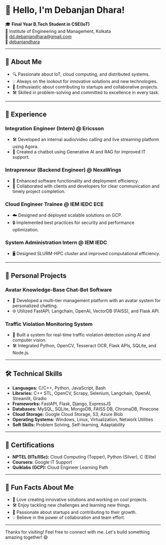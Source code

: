 # 👋 Hello, I'm Debanjan Dhara!

🎓 **Final Year B.Tech Student in CSE(IoT)**  
📍 Institute of Engineering and Management, Kolkata  
📧 [dd.debanjandhara@gmail.com](mailto:dd.debanjandhara@gmail.com)  
💼 [debanjandhara](https://github.com/debanjandhara)  

---

## 🌟 About Me
- 🔍 Passionate about IoT, cloud computing, and distributed systems.
- 💡 Always on the lookout for innovative solutions and new technologies.
- 🚀 Enthusiastic about contributing to startups and collaborative projects.
- 🛠️ Skilled in problem-solving and committed to excellence in every task.

---

## 💼 Experience

### Integration Engineer (Intern) @ Ericsson
- 🛠️ Developed an internal audio/video calling and live streaming platform using Agora.
- 🤖 Created a chatbot using Generative AI and RAG for improved IT support.

### Intrapreneur (Backend Engineer) @ NexaWings
- 🚀 Enhanced software functionality and deployment efficiency.
- 🤝 Collaborated with clients and developers for clear communication and timely project completion.

### Cloud Engineer Trainee @ IEM IEDC ECE
- ☁️ Designed and deployed scalable solutions on GCP.
- 🔒 Implemented best practices for security and performance optimization.

### System Administration Intern @ IEM IEDC
- 🖥️ Designed SLURM-HPC cluster and improved computational efficiency.

---

## 🔬 Personal Projects

### Avatar Knowledge-Base Chat-Bot Software
- 🤖 Developed a multi-tier management platform with an avatar system for personalized chatting.
- 🌐 Utilized FastAPI, Langchain, OpenAI, VectorDB (FAISS), and Flask API.

### Traffic Violation Monitoring System
- 🚦 Built a system for real-time traffic violation detection using AI and computer vision.
- 🛠️ Integrated Python, OpenCV, Tesseract OCR, Flask APIs, SQLite, and Node.js.

---

## 🛠️ Technical Skills

- **Languages:** C/C++, Python, JavaScript, Bash
- **Libraries:** C++ STL, OpenCV, Scrapy, Selenium, Langchain, OpenAI, Streamlit, Gradio
- **Frameworks:** FastAPI, Flask, Django, ExpressJS
- **Databases:** MySQL, SQLite, MongoDB, FAISS DB, ChromaDB, Pinecone
- **Cloud Storage:** Google Cloud Storage, S3, Azure Blob
- **Operating Systems:** Windows, Linux, Virtualization, Network Utilities
- **Soft Skills:** Problem Solving, Self-learning, Adaptability

---

## 📜 Certifications

- **NPTEL (IITs/IISc):** Cloud Computing (Topper), Python (Silver), C (Elite)
- **Coursera:** Google IT Support
- **Quiklabs (GCP):** Cloud Engineer Learning Path

---

## 💖 Fun Facts About Me
- 🎨 Love creating innovative solutions and working on cool projects.
- 🛠️ Enjoy tackling new challenges and learning new things.
- 🚀 Passionate about startups and contributing to their growth.
- 💡 Believe in the power of collaboration and team effort.

---

Thanks for visiting! Feel free to connect with me. Let's build something amazing together! 😄

